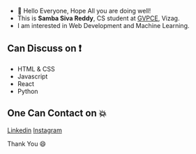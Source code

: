 - 👋 Hello Everyone, Hope All you are doing well!
- This is **Samba Siva Reddy**, CS student at [GVPCE](http://www.gvpce.ac.in/), Vizag.
- I am interested in Web Development and Machine Learning.

## Can Discuss on ❗
- HTML & CSS
- Javascript
- React
- Python

## One Can Contact on 💥
[Linkedin](https://www.linkedin.com/in/samba-siva-reddy-chinta-78a9651b2/)
[Instagram](https://www.instagram.com/chintasamba/)

Thank You 😄
